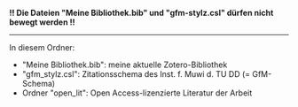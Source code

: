 **!! Die Dateien "Meine Bibliothek.bib" und "gfm-stylz.csl" dürfen nicht bewegt werden !!**

---
In diesem Ordner:

* "Meine Bibliothek.bib": meine aktuelle Zotero-Bibliothek
* "gfm_stylz.csl": Zitationsschema des Inst. f. Muwi d. TU DD (= GfM-Schema)
* Ordner "open_lit": Open Access-lizenzierte Literatur der Arbeit